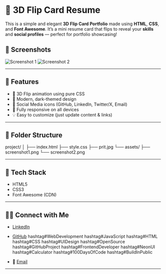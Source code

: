 # 🌟 3D Flip Card Resume

This is a simple and elegant **3D Flip Card Portfolio** made using **HTML**, **CSS**, and **Font Awesome**. It’s a mini resume card that flips to reveal your **skills** and **social profiles** — perfect for portfolio showcasing!

## 📸 Screenshots

![Screenshot 1](assets/screenshot1.png)
![Screenshot 2](assets/screenshot2.png)

---

## 🚀 Features

- 🎴 3D Flip animation using pure CSS
- 🎨 Modern, dark-themed design
- 🔗 Social Media icons (GitHub, LinkedIn, Twitter/X, Email)
- 📱 Fully responsive on all devices
- 💡 Easy to customize (just update content & links)

---

## 📂 Folder Structure

project/
│
├── index.html
├── style.css
├── prit.jpg
└── assets/
├── screenshot1.png
└── screenshot2.png


---

## 🔧 Tech Stack

- HTML5
- CSS3
- Font Awesome (CDN)

---


## 🧑‍💻 Connect with Me

- [LinkedIn](https://lnkd.in/guWEzqRE)
- [GitHub](https://lnkd.in/g6QMT-eh)
hashtag#WebDevelopment hashtag#JavaScript hashtag#HTML hashtag#CSS hashtag#UIDesign hashtag#OpenSource hashtag#GitHubProject hashtag#FrontendDeveloper hashtag#NeonUI hashtag#Calculator hashtag#100DaysOfCode hashtag#BuildInPublic

- 📧 [Email](mailto:pritamlendale@gmail.com)

---
